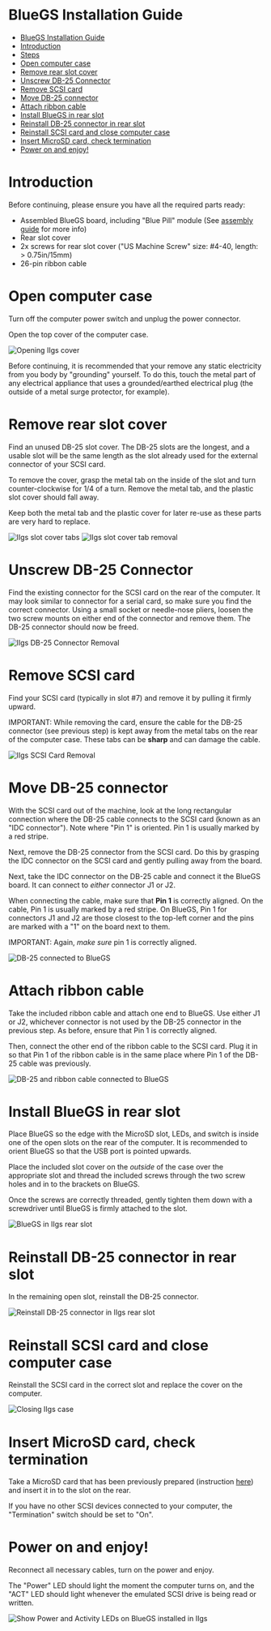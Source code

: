 # BlueGS Installation Guide

<!-- TOC -->

- [BlueGS Installation Guide](#bluegs-installation-guide)
- [Introduction](#introduction)
- [Steps](#steps)
- [Open computer case](#open-computer-case)
- [Remove rear slot cover](#remove-rear-slot-cover)
- [Unscrew DB-25 Connector](#unscrew-db-25-connector)
- [Remove SCSI card](#remove-scsi-card)
- [Move DB-25 connector](#move-db-25-connector)
- [Attach ribbon cable](#attach-ribbon-cable)
- [Install BlueGS in rear slot](#install-bluegs-in-rear-slot)
- [Reinstall DB-25 connector in rear slot](#reinstall-db-25-connector-in-rear-slot)
- [Reinstall SCSI card and close computer case](#reinstall-scsi-card-and-close-computer-case)
- [Insert MicroSD card, check termination](#insert-microsd-card-check-termination)
- [Power on and enjoy!](#power-on-and-enjoy)

<!-- /TOC -->
# Introduction

Before continuing, please ensure you have all the required parts ready:

* Assembled BlueGS board, including "Blue Pill" module (See [assembly guide](../assembly/) for more info)
* Rear slot cover
* 2x screws for rear slot cover ("US Machine Screw" size: #4-40, length: > 0.75in/15mm)
* 26-pin ribbon cable

# Open computer case

Turn off the computer power switch and unplug the power connector.

Open the top cover of the computer case.

![Opening IIgs cover](images/opening_iigs.jpg)

Before continuing, it is recommended that your remove any static electricity from you body by "grounding" yourself. To do this, touch the metal part of any electrical appliance that uses a grounded/earthed electrical plug (the outside of a metal surge protector, for example).

# Remove rear slot cover

Find an unused DB-25 slot cover. The DB-25 slots are the longest, and a usable slot will be the same length as the slot already used for the external connector of your SCSI card.

To remove the cover, grasp the metal tab on the inside of the slot and turn counter-clockwise for 1/4 of a turn. Remove the metal tab, and the plastic slot cover should fall away.

Keep both the metal tab and the plastic cover for later re-use as these parts are very hard to replace.

![IIgs slot cover tabs](images/slot_cover_tab_iigs.jpg)
![IIgs slot cover tab removal](images/slot_cover_tab_turn_iigs.jpg)

# Unscrew DB-25 Connector

Find the existing connector for the SCSI card on the rear of the computer. It may look similar to connector for a serial card, so make sure you find the correct connector. Using a small socket or needle-nose pliers, loosen the two screw mounts on either end of the connector and remove them. The DB-25 connector should now be freed.

![IIgs DB-25 Connector Removal](images/unscrew_db25_iigs.jpg)

# Remove SCSI card

Find your SCSI card (typically in slot #7) and remove it by pulling it firmly upward.

IMPORTANT: While removing the card, ensure the cable for the DB-25 connector (see previous step) is kept away from the metal tabs on the rear of the computer case. These tabs can be **sharp** and can damage the cable.

![IIgs SCSI Card Removal](images/remove_scsi_card_iigs.jpg)
# Move DB-25 connector

With the SCSI card out of the machine, look at the long rectangular connection where the DB-25 cable connects to the SCSI card (known as an "IDC connector"). Note where "Pin 1" is oriented. Pin 1 is usually marked by a red stripe.

Next, remove the DB-25 connector from the SCSI card. Do this by grasping the IDC connector on the SCSI card and gently pulling away from the board.

Next, take the IDC connector on the DB-25 cable and connect it the BlueGS board. It can connect to *either* connector J1 or J2.

When connecting the cable, make sure that **Pin 1** is correctly aligned. On the cable, Pin 1 is usually marked by a red stripe. On BlueGS, Pin 1 for connectors J1 and J2 are those closest to the top-left corner and the pins are marked with a "1" on the board next to them.

IMPORTANT: Again, *make sure* pin 1 is correctly aligned.

![DB-25 connected to BlueGS](images/db25_connected_to_bluegs.jpg)

# Attach ribbon cable

Take the included ribbon cable and attach one end to BlueGS. Use either J1 or J2, whichever connector is not used by the DB-25 connector in the previous step. As before, ensure that Pin 1 is correctly aligned.

Then, connect the other end of the ribbon cable to the SCSI card. Plug it in so that Pin 1 of the ribbon cable is in the same place where Pin 1 of the DB-25 cable was previously.

![DB-25 and ribbon cable connected to BlueGS](images/both_cables_connected_to_bluegs.jpg)

# Install BlueGS in rear slot

Place BlueGS so the edge with the MicroSD slot, LEDs, and switch is inside one of the open slots on the rear of the computer. It is recommended to orient BlueGS so that the USB port is pointed upwards.

Place the included slot cover on the *outside* of the case over the appropriate slot and thread the included screws through the two screw holes and in to the brackets on BlueGS.

Once the screws are correctly threaded, gently tighten them down with a screwdriver until BlueGS is firmly attached to the slot.

![BlueGS in IIgs rear slot](images/bluegs_slot_cover_installation_iigs.jpg)

# Reinstall DB-25 connector in rear slot

In the remaining open slot, reinstall the DB-25 connector.

![Reinstall DB-25 connector in IIgs rear slot](images/reinstall_db25_iigs.jpg)

# Reinstall SCSI card and close computer case

Reinstall the SCSI card in the correct slot and replace the cover on the computer.

![Closing IIgs case](images/closing_iigs.jpg)

# Insert MicroSD card, check termination

Take a MicroSD card that has been previously prepared (instruction [here](https://github.com/erichelgeson/BlueSCSI/wiki/Usage)) and insert it in to the slot on the rear.

If you have no other SCSI devices connected to your computer, the "Termination" switch should be set to "On".

# Power on and enjoy!

Reconnect all necessary cables, turn on the power and enjoy.

The "Power" LED should light the moment the computer turns on, and the "ACT" LED should light whenever the emulated SCSI drive is being read or written.

![Show Power and Activity LEDs on BlueGS installed in IIgs](images/bluegs_lights_iigs.jpg)
